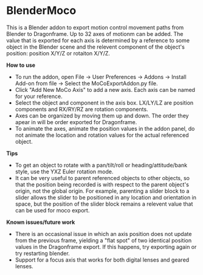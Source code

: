 # BlenderMoco
This is a Blender addon to export motion control movement paths from Blender to Dragonframe. Up to 32 axes of motionm can be added. The value that is exported for each axis is determined by a reference to some object in the Blender scene and the relevent component of the object's position: position X/Y/Z or rotaiton X/Y/Z.

**How to use**

* To run the addon, open File -> User Preferences -> Addons -> Install Add-on from file -> Select the MoCoExportAddon.py file.
* Click "Add New MoCo Axis" to add a new axis. Each axis can be named for your reference.
* Select the object and component in the axis box. LX/LY/LZ are position components and RX/RY/RZ are rotation components.
* Axes can be organized by moving them up and down. The order they apear in will be order exported for Dragonframe.
* To animate the axes, animate the position values in the addon panel, do not animate the location and rotation values for the actual referenced object.

**Tips**

* To get an object to rotate with a pan/tilt/roll or heading/attitude/bank style, use the YXZ Euler rotation mode.
* It can be very useful to parent referenced objects to other objects, so that the position being recorded is with respect to the parent object's origin, not the global origin. For example, parenting a slider block to a slider allows the slider to be positioned in any location and orientation in space, but the position of the slider block remains a relevent value that can be used for moco export.

**Known issues/future work**

* There is an occasional issue in which an axis position does not update from the previous frame, yielding a "flat spot" of two identical position values in the Dragonframe export. If this happens, try exporting again or try restarting blender.
* Support for a focus axis that works for both digital lenses and geared lenses.
